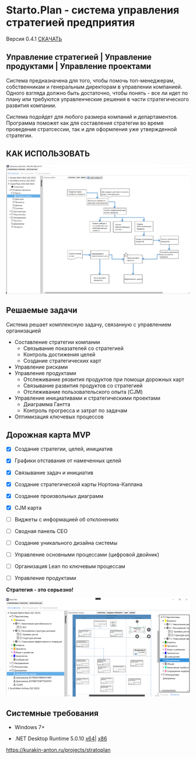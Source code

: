 # Starto.Plan - cистема управления стратегией предприятия

Версия 0.4.1 [СКАЧАТЬ](https://github.com/anton-dot/Starto.Plan/releases/download/0.4.1/StratoPlan_0.4.1.zip)


## Управление стратегией | Управление продуктами | Управление проектами

Система предназначена для того, чтобы помочь топ-менеджерам, собственникам и генеральным директорам в управлении компанией.
Одного взгляда должно быть достаточно, чтобы понять - все ли идет по плану или требуются управленческие решения в части стратегического развития компании.

Система подойдет для любого размера компаний и департаментов. Программа поможет как для составления стратегии во время проведения стратсессии, так и для оформления уже утвержденной стратегии.


## КАК ИСПОЛЬЗОВАТЬ ##

![alt text](https://github.com/anton-dot/Starto.Plan/blob/main/order.png?raw=true)




## Решаемые задачи
Система решает комплексную задачу, связанную с управлением организацией

* Составление стратегии компании
  * Связывание показателей со стратегией
  * Контроль достижения целей
  * Создание стратегических карт
* Управление рисками
* Управление продуктами
   *   Отслеживание рязвития продуктов при помощи дорожных карт
   *   Связывание развития продуктов со стратегией
   *   Отслеживание пользовательского опыта (CJM)
* Управление инициативами и стратегическими проектами
  * Диаграмма Гантта 
  * Контроль прогресса и затрат по задачам
* Оптимизация ключевых процессов



## Дорожная карта MVP
- [x] Создание стратегии, целей, инициатив
- [x] Графики отставания от намеченных целей
- [x] Связывание задач и инициатив
- [x] Создание стратегической карты Нортона-Каплана
- [x] Создание произвольных диаграмм
- [x] CJM карта
- [ ] Виджеты с информацией об отклонениях
- [ ] Сводная панель CEO
- [ ] Создание уникального дизайна системы
- [ ] Управление основными процессами (цифровой двойник)
- [ ] Организация Lean по ключевым процессам
- [ ] Управление продуктами


**Стратегия - это серьезно!**

![alt text](https://github.com/anton-dot/Starto.Plan/blob/main/2021-09-29_12-24-55.png?raw=true)


## Системные требования
* Windows 7+

* .NET Desktop Runtime 5.0.10 [x64](https://dotnet.microsoft.com/download/dotnet/thank-you/runtime-desktop-5.0.10-windows-x64-installer)| [x86](https://dotnet.microsoft.com/download/dotnet/thank-you/runtime-desktop-5.0.10-windows-x86-installer)


https://kurakin-anton.ru/projects/stratoplan
